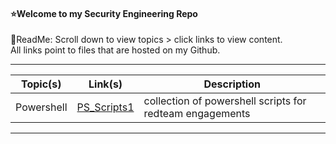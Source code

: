 #### ⭐Welcome to my Security Engineering Repo
📌ReadMe:
Scroll down to view topics > click links to view content.   
All links point to files that are hosted on my Github.

---------------------------------------------------------------------------------------------------------------------------------------------------------------------------------

| Topic(s) | Link(s) | Description | 
| -------- | -------- | -------- | 
| Powershell | [PS_Scripts1](https://github.com/IvanVlademirS/Ivan_Security_Engineering_Stash/blob/main/sec_main_repo/red/ps_4_redteaming.ps1)| collection of powershell scripts for redteam engagements |

---------------------------------------------------------------------------------------------------------------------------------------------------------------------------------
